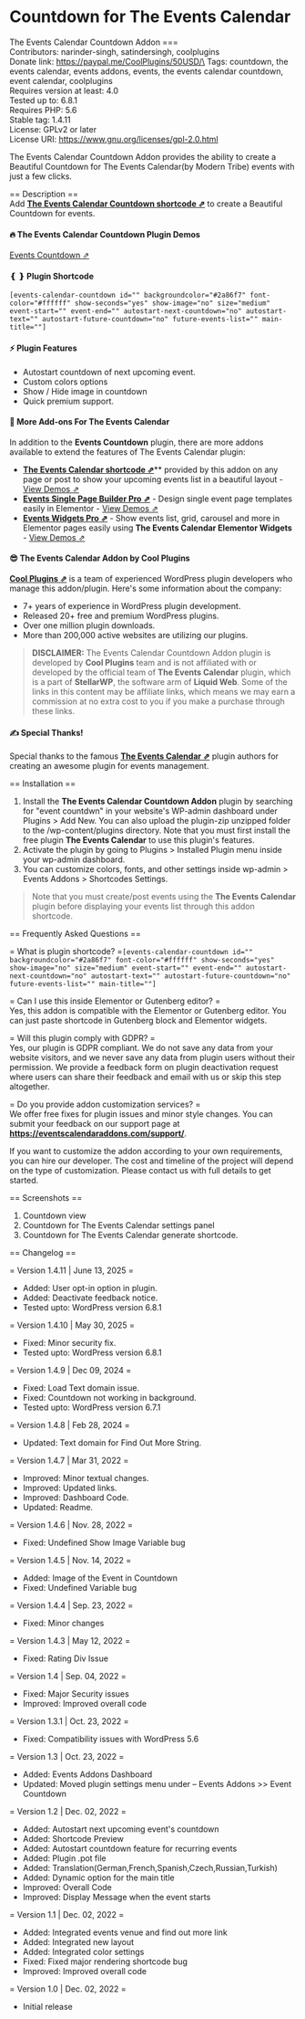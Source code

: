 # Countdown for The Events Calendar

The Events Calendar Countdown Addon ===\
Contributors: narinder-singh, satindersingh, coolplugins\
Donate link: https://paypal.me/CoolPlugins/50USD/\
Tags: countdown, the events calendar, events addons, events, the events calendar countdown, event calendar, coolplugins\
Requires version at least: 4.0\
Tested up to: 6.8.1\
Requires PHP: 5.6\
Stable tag: 1.4.11\
License: GPLv2 or later\
License URI: https://www.gnu.org/licenses/gpl-2.0.html

The Events Calendar Countdown Addon provides the ability to create a Beautiful Countdown for The Events Calendar(by Modern Tribe) events with just a few clicks.

\== Description ==\
Add [**The Events Calendar Countdown shortcode ⇗**](https://eventscalendaraddons.com/demos/event-countdown/?utm_source=tecc_plugin\&utm_medium=readme\&utm_campaign=demo\&utm_content=view_demo) to create a Beautiful Countdown for events.

#### 🔥 The Events Calendar Countdown Plugin Demos

[Events Countdown ⇗](https://eventscalendaraddons.com/demos/event-countdown/?utm_source=tecc_plugin\&utm_medium=readme\&utm_campaign=demo\&utm_content=view_demo)

#### ❴ ❵ Plugin Shortcode

`[events-calendar-countdown id="" backgroundcolor="#2a86f7" font-color="#ffffff" show-seconds="yes" show-image="no" size="medium" event-start="" event-end="" autostart-next-countdown="no" autostart-text="" autostart-future-countdown="no" future-events-list="" main-title=""]`

#### ⚡ Plugin Features

* Autostart countdown of next upcoming event.
* Custom colors options
* Show / Hide image in countdown
* Quick premium support.

#### 💪 More Add-ons For The Events Calendar

In addition to the **Events Countdown** plugin, there are more addons available to extend the features of The Events Calendar plugin:

* [**The Events Calendar shortcode ⇗**](https://eventscalendaraddons.com/plugin/events-shortcodes-pro/?utm_source=tecc_plugin\&utm_medium=readme\&utm_campaign=get_pro\&utm_content=ect_plugin)\*\* provided by this addon on any page or post to show your upcoming events list in a beautiful layout - [View Demos ⇗](https://eventscalendaraddons.com/demos/events-shortcodes-pro/?utm_source=tecc_plugin\&utm_medium=readme\&utm_campaign=demo\&utm_content=ect_plugin)
* [**Events Single Page Builder Pro ⇗**](https://eventscalendaraddons.com/plugin/event-single-page-builder-pro/?utm_source=tecc_plugin\&utm_medium=readme\&utm_campaign=get_pro\&utm_content=espbp_plugin) - Design single event page templates easily in Elementor - [View Demos ⇗](https://eventscalendaraddons.com/demos/event-single-page-builder-pro/?utm_source=tecc_plugin\&utm_medium=readme\&utm_campaign=demo\&utm_content=espbp_plugin)
* [**Events Widgets Pro ⇗**](https://eventscalendaraddons.com/plugin/events-widgets-pro/?utm_source=tecc_plugin\&utm_medium=readme\&utm_campaign=get_pro\&utm_content=ectbe_plugin) - Show events list, grid, carousel and more in Elementor pages easily using **The Events Calendar Elementor Widgets** - [View Demos ⇗](https://eventscalendaraddons.com/demos/events-widgets-pro/?utm_source=tecc_plugin\&utm_medium=readme\&utm_campaign=demo\&utm_content=ectbe_plugin)

#### 😎 The Events Calendar Addon by Cool Plugins

[**Cool Plugins ⇗**](https://coolplugins.net/?utm_source=tecc_plugin\&utm_medium=readme\&utm_campaign=coolplugins\&utm_content=whos_behind) is a team of experienced WordPress plugin developers who manage this addon/plugin. Here's some information about the company:

* 7+ years of experience in WordPress plugin development.
* Released 20+ free and premium WordPress plugins.
* Over one million plugin downloads.
* More than 200,000 active websites are utilizing our plugins.

> **DISCLAIMER:** The Events Calendar Countdown Addon plugin is developed by **Cool Plugins** team and is not affiliated with or developed by the official team of **The Events Calendar** plugin, which is a part of **StellarWP**, the software arm of **Liquid Web**. Some of the links in this content may be affiliate links, which means we may earn a commission at no extra cost to you if you make a purchase through these links.

#### ✍ Special Thanks!

Special thanks to the famous [**The Events Calendar ⇗**](https://theeventscalendar.pxf.io/plugin) plugin authors for creating an awesome plugin for events management.

\== Installation ==

1. Install the **The Events Calendar Countdown Addon** plugin by searching for "event countdwn" in your website's WP-admin dashboard under Plugins > Add New. You can also upload the plugin-zip unzipped folder to the /wp-content/plugins directory. Note that you must first install the free plugin **The Events Calendar** to use this plugin's features.
2. Activate the plugin by going to Plugins > Installed Plugin menu inside your wp-admin dashboard.
3. You can customize colors, fonts, and other settings inside wp-admin > Events Addons > Shortcodes Settings.

> Note that you must create/post events using the **The Events Calendar** plugin before displaying your events list through this addon shortcode.

\== Frequently Asked Questions ==

\= What is plugin shortcode? =`[events-calendar-countdown id="" backgroundcolor="#2a86f7" font-color="#ffffff" show-seconds="yes" show-image="no" size="medium" event-start="" event-end="" autostart-next-countdown="no" autostart-text="" autostart-future-countdown="no" future-events-list="" main-title=""]`

\= Can I use this inside Elementor or Gutenberg editor? =\
Yes, this addon is compatible with the Elementor or Gutenberg editor. You can just paste shortcode in Gutenberg block and Elementor widgets.

\= Will this plugin comply with GDPR? =\
Yes, our plugin is GDPR compliant. We do not save any data from your website visitors, and we never save any data from plugin users without their permission. We provide a feedback form on plugin deactivation request where users can share their feedback and email with us or skip this step altogether.

\= Do you provide addon customization services? =\
We offer free fixes for plugin issues and minor style changes. You can submit your feedback on our support page at **https://eventscalendaraddons.com/support/**.

If you want to customize the addon according to your own requirements, you can hire our developer. The cost and timeline of the project will depend on the type of customization. Please contact us with full details to get started.

\== Screenshots ==

1. Countdown view
2. Countdown for The Events Calendar settings panel
3. Countdown for The Events Calendar generate shortcode.

\== Changelog ==

\= Version 1.4.11 | June 13, 2025 =

* Added: User opt-in option in plugin.
* Added: Deactivate feedback notice.
* Tested upto: WordPress version 6.8.1

\= Version 1.4.10 | May 30, 2025 =

* Fixed: Minor security fix.
* Tested upto: WordPress version 6.8.1

\= Version 1.4.9 | Dec 09, 2024 =

* Fixed: Load Text domain issue.
* Fixed: Countdown not working in background.
* Tested upto: WordPress version 6.7.1

\= Version 1.4.8 | Feb 28, 2024 =

* Updated: Text domain for Find Out More String.

\= Version 1.4.7 | Mar 31, 2022 =

* Improved: Minor textual changes.
* Improved: Updated links.
* Improved: Dashboard Code.
* Updated: Readme.

\= Version 1.4.6 | Nov. 28, 2022 =

* Fixed: Undefined Show Image Variable bug

\= Version 1.4.5 | Nov. 14, 2022 =

* Added: Image of the Event in Countdown
* Fixed: Undefined Variable bug

\= Version 1.4.4 | Sep. 23, 2022 =

* Fixed: Minor changes

\= Version 1.4.3 | May 12, 2022 =

* Fixed: Rating Div Issue

\= Version 1.4 | Sep. 04, 2022 =

* Fixed: Major Security issues
* Improved: Improved overall code

\= Version 1.3.1 | Oct. 23, 2022 =

* Fixed: Compatibility issues with WordPress 5.6

\= Version 1.3 | Oct. 23, 2022 =

* Added: Events Addons Dashboard
* Updated: Moved plugin settings menu under – Events Addons >> Event Countdown

\= Version 1.2 | Dec. 02, 2022 =

* Added: Autostart next upcoming event's countdown
* Added: Shortcode Preview
* Added: Autostart countdown feature for recurring events
* Added: Plugin .pot file
* Added: Translation(German,French,Spanish,Czech,Russian,Turkish)
* Added: Dynamic option for the main title
* Improved: Overall Code
* Improved: Display Message when the event starts

\= Version 1.1 | Dec. 02, 2022 =

* Added: Integrated events venue and find out more link
* Added: Integrated new layout
* Added: Integrated color settings
* Fixed: Fixed major rendering shortcode bug
* Improved: Improved overall code

\= Version 1.0 | Dec. 02, 2022 =

* Initial release
